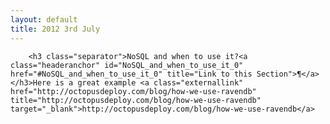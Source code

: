 ```yaml
---
layout: default
title: 2012 3rd July
---
```


		<h3 class="separator">NoSQL and when to use it?<a class="headeranchor" id="NoSQL_and_when_to_use_it_0" href="#NoSQL_and_when_to_use_it_0" title="Link to this Section">¶</a></h3>Here is a great example <a class="externallink" href="http://octopusdeploy.com/blog/how-we-use-ravendb" title="http://octopusdeploy.com/blog/how-we-use-ravendb" target="_blank">http://octopusdeploy.com/blog/how-we-use-ravendb</a>

	